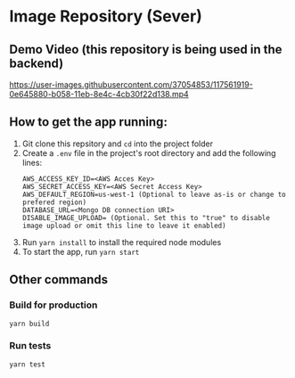 # Image Repository (Sever)

## Demo Video (this repository is being used in the backend)

https://user-images.githubusercontent.com/37054853/117561919-0e645880-b058-11eb-8e4c-4cb30f22d138.mp4

## How to get the app running:
1. Git clone this repsitory and `cd` into the project folder
2. Create a `.env` file in the project's root directory and add the following lines:
    ```
    AWS_ACCESS_KEY_ID=<AWS Acces Key>
    AWS_SECRET_ACCESS_KEY=<AWS Secret Access Key>
    AWS_DEFAULT_REGION=us-west-1 (Optional to leave as-is or change to prefered region)
    DATABASE_URL=<Mongo DB connection URI>
    DISABLE_IMAGE_UPLOAD= (Optional. Set this to "true" to disable image upload or omit this line to leave it enabled)
    ```
3. Run `yarn install` to install the required node modules
4. To start the app, run `yarn start`

## Other commands

### Build for production
```
yarn build
```

### Run tests
```
yarn test
```
